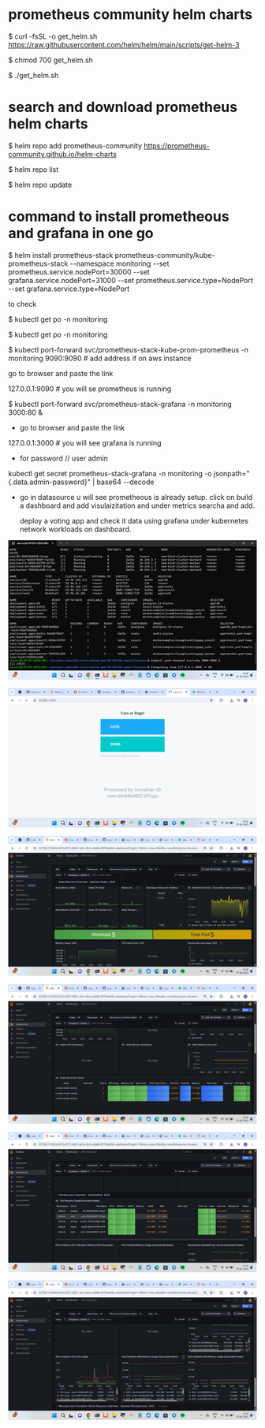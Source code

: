 # prometheus community helm charts

  $ curl -fsSL -o get_helm.sh https://raw.githubusercontent.com/helm/helm/main/scripts/get-helm-3
  
  $ chmod 700 get_helm.sh
  
  $ ./get_helm.sh

# search and download prometheus helm charts

  $ helm repo add prometheus-community https://prometheus-community.github.io/helm-charts
  
  $ helm repo list
  
  $ helm repo update

# command to install prometheous and grafana in one go

$ helm install prometheus-stack prometheus-community/kube-prometheus-stack --namespace monitoring --set prometheus.service.nodePort=30000 --set grafana.service.nodePort=31000 --set prometheus.service.type=NodePort --set grafana.service.type=NodePort

to check 

$ kubectl get po -n monitoring 

$ kubectl get po -n monitoring

$ kubectl port-forward svc/prometheus-stack-kube-prom-prometheus -n monitoring 9090:9090       # add address if on aws instance

   go to browser and paste the link 

   127.0.0.1:9090                 # you will se prometheus is running
   
$ kubectl port-forward svc/prometheus-stack-grafana -n monitoring 3000:80 &

  - go to browser and paste the link 

   127.0.0.1:3000              # you will see grafana is running

  - for password      // user admin

   kubectl get secret prometheus-stack-grafana -n monitoring -o jsonpath="{.data.admin-password}" | base64 --decode

   - go in datasource u will see prometheous is already setup. click on build a dashboard and add visulaizitation and under metrics searcha and add.

     deploy a voting app and check it data using grafana under kubernetes network workloads on dashboard.

![Picture1](https://raw.githubusercontent.com/nhanand/k8s-kind-voting-app-MONITORING-P6/main/images/Picture1.png)

![Picture2](https://raw.githubusercontent.com/nhanand/k8s-kind-voting-app-MONITORING-P6/main/images/Picture2.png)

![Picture3](https://raw.githubusercontent.com/nhanand/k8s-kind-voting-app-MONITORING-P6/main/images/Picture3.png)

![Picture4](https://raw.githubusercontent.com/nhanand/k8s-kind-voting-app-MONITORING-P6/main/images/Picture4.png) 

![Picture5](https://raw.githubusercontent.com/nhanand/k8s-kind-voting-app-MONITORING-P6/main/images/Picture5.png) 

![Picture6](https://raw.githubusercontent.com/nhanand/k8s-kind-voting-app-MONITORING-P6/main/images/Picture6.png)



 

 
    
 


 



